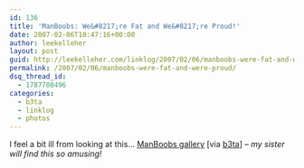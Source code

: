 ```yaml
---
id: 136
title: 'ManBoobs: We&#8217;re Fat and We&#8217;re Proud!'
date: 2007-02-06T10:47:16+00:00
author: leekelleher
layout: post
guid: http://leekelleher.com/linklog/2007/02/06/manboobs-were-fat-and-were-proud/
permalink: /2007/02/06/manboobs-were-fat-and-were-proud/
dsq_thread_id:
  - 1787708496
categories:
  - b3ta
  - linklog
  - photos
---
```

I feel a bit ill from looking at this&#8230; [ManBoobs gallery](http://www.manboobs.co.uk/latest.php) [via [b3ta](http://www.b3ta.com/newsletter/issue263/)] _&#8211; my sister will find this so amusing!_